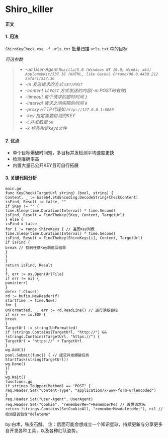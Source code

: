 # Shiro_killer 

#### 正文

#### 1. 用法

`ShiroKeyCheck.exe -f urls.txt` 批量扫描 `urls.txt` 中的目标

*可选参数*

> - *-ua User-Agent `Mozilla/5.0 (Windows NT 10.0; Win64; x64) AppleWebKit/537.36 (KHTML, like Gecko) Chrome/90.0.4430.212 Safari/537.36`*
> - *-m 发送请求的方式 `GET/POST`*
> - *-content 以 `POST` 方式发送的内容(-m POST时有效)*
> - *-timeout 每个请求的超时时间 `3`*
> - *-interval 请求之间间隔的时间 `0`*
> - *-proxy HTTP代理如 `http://127.0.0.1:8080`*
> - *-key 指定需要检测的KEY*
> - *-t 并发数量 `50`*
> - *-k 标签指定keys文件*



#### 2. 优点

- 单个目标爆破时间短，多目标并发检测平均速度更快
- 检测准确率高
- 内置大量已公开KEY且可自行拓展

#### 3. 关键代码分析

```
main.go
func KeyCheck(TargetUrl string) (bool, string) {
Content, _ := base64.StdEncoding.DecodeString(CheckContent)
isFind, Result := false, ""
if SKey != "" {
time.Sleep(time.Duration(Interval) * time.Second)
isFind, Result = FindTheKey(SKey, Content, TargetUrl)
} else {
isFind = false
for i := range ShiroKeys { // 遍历Key列表
time.Sleep(time.Duration(Interval) * time.Second)
isFind, Result = FindTheKey(ShiroKeys[i], Content, TargetUrl)
if isFind {
break // 找到任意Key既返回结果
}
}
}
return isFind, Result
}
f, err := os.Open(UrlFile)
if err != nil {
panic(err)
}
defer f.Close()
rd := bufio.NewReader(f)
startTime := time.Now()
for {
UnFormatted, _, err := rd.ReadLine() // 逐行读取目标
if err == io.EOF {
break
}
TargetUrl := string(UnFormatted)
if !strings.Contains(TargetUrl, "http://") && !strings.Contains(TargetUrl, "https://") {
TargetUrl = "https://" + TargetUrl
}
wg.Add(1)
pool.Submit(func() { // 提交并发爆破任务
StartTask(string(TargetUrl))
wg.Done()
})
}
wg.Wait()
functions.go
if strings.ToUpper(Method) == "POST" {
req.Header.Set("Content-Type", "application/x-www-form-urlencoded")
}
req.Header.Set("User-Agent", UserAgent)
req.Header.Set("Cookie", "rememberMe="+RememberMe) // 设置请求头
return !strings.Contains(SetCookieAll, "rememberMe=deleteMe;"), nil // 检测是否包含"deleteMe"
```
by:白术，铁皮石斛。
注：后面可能会想成立一个知识星球，持续更新与分享更多自开发各种工具，以及各种红队姿势。
